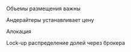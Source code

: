 

Объемы размещения важны

Андерайтеры
    устанавливает цену

Алокация

Lock-up
 распределение долей через брокера